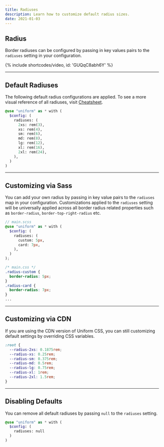 ```yaml
---
title: Radiuses
description: Learn how to customize default radius sizes.
date: 2021-01-03
---
```


## Radius

Border radiuses can be configured by passing in key values pairs to the `radiuses` setting in your configuration.

{% include shortcodes/video, id: 'GUQqC8abh6Y' %}

---

## Default Radiuses

The following default radius configurations are applied. To see a more visual reference of all radiuses, visit [Cheatsheet](/cheatsheet/border-radiuses).

```scss
@use "uniform" as * with (
  $config: (
    radiuses: (
      2xs: rem(3),
      xs: rem(4),
      sm: rem(6),
      md: rem(8),
      lg: rem(12),
      xl: rem(16),
      2xl: rem(24),
    ),
  )
)
```

---

## Customizing via Sass

You can add your own radius by passing in key value pairs to the `radiuses` map in your configuration. Customizations applied to the `radiuses` setting will be universally applied across all border radius related properties such as `border-radius`, `border-top-right-radius` etc.

```scss
// main.scss
@use "uniform" as * with (
  $config: (
    radiuses: (
      custom: 5px,
      card: 7px,
    ),
  )
);
```

```css
/* main.css */
.radius-custom {
  border-radius: 5px;
}
.radius-card {
  border-radius: 7px;
}
...
```

---

## Customizing via CDN

If you are using the CDN version of Uniform CSS, you can still customizing default settings by overriding CSS variables.

```css
:root {
  --radius-2xs: 0.1875rem;
  --radius-xs: 0.25rem;
  --radius-sm: 0.375rem;
  --radius-md: 0.5rem;
  --radius-lg: 0.75rem;
  --radius-xl: 1rem;
  --radius-2xl: 1.5rem;
}
```

---

## Disabling Defaults

You can remove all default radiuses by passing `null` to the `radiuses` setting.

```scss
@use "uniform" as * with (
  $config: (
    radiuses: null
  )
)
